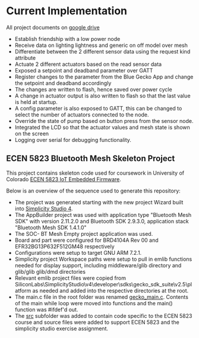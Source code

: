 # Current Implementation
All project documents on [google drive](https://drive.google.com/drive/u/0/folders/1rQfYgGdwMprrHQvmEfe_ihg3yPjacLZz)

* Establish friendship with a low power node
* Receive data on lighting lightness and generic on off model over mesh
* Differentiate between the 2 different sensor data using the request kind attribute
* Actuate 2 different actuators based on the read sensor data
* Exposed a setpoint and deadband parameter over GATT
* Register changes to the parameter from the Blue Gecko App and change the setpoint and deadband accordingly
* The changes are written to flash, hence saved over power cycle
* A change in actuator output is also written to flash so that the last value is held at startup.
* A config parameter is also exposed to GATT, this can be changed to select the number of actuators connected to the node.
* Override the state of pump based on button press from the sensor node.
* Integrated the LCD so that the actuator values and mesh state is shown on the screen
* Logging over serial for debugging functionality.


## ECEN 5823 Bluetooth Mesh Skeleton Project

This project contains skeleton code used for coursework in University of Colorado [ECEN 5823 IoT Embedded Firmware](https://sites.google.com/colorado.edu/ecen5823/home).

Below is an overview of the sequence used to generate this repository:
* The project was generated starting with the new project Wizard built into [Simplicity Studio 4](https://www.silabs.com/products/development-tools/software/simplicity-studio).  
* The AppBuilder project was used with application type "Bluetooth Mesh SDK" with version 2.11.2.0 and Bluetooth SDK 2.9.3.0, application stack "Bluetooth Mesh SDK 1.4.1.0"
* The SOC- BT Mesh Empty project application was used.
* Board and part were configured for BRD4104A Rev 00 and EFR32BG13P632F512GM48 respectively
* Configurations were setup to target GNU ARM 7.2.1.
* Simplicity project Workspace paths were setup to pull in emlib functions needed for display support, including middleware/glib directory and glib/glib glib/dmd directories
* Relevant emlib project files were copied from SiliconLabs\SimplicityStudio\v4\developer\sdks\gecko_sdk_suite\v2.5\platform as needed and added into the respective directories at the root.
* The main.c file in the root folder was renamed [gecko_main.c](gecko_main.c).  Contents of the main while loop were moved into functions and the main() function was #ifdef'd out.
* The [src](src) subfolder was added to contain code specific to the ECEN 5823 course and source files were added to support ECEN 5823 and the simplicity studio exercise assignment.
